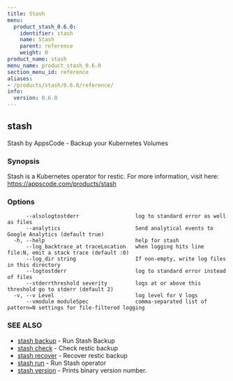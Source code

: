 ```yaml
---
title: Stash
menu:
  product_stash_0.6.0:
    identifier: stash
    name: Stash
    parent: reference
    weight: 0
product_name: stash
menu_name: product_stash_0.6.0
section_menu_id: reference
aliases:
- /products/stash/0.6.0/reference/
info:
  version: 0.6.0
---
```


## stash

Stash by AppsCode - Backup your Kubernetes Volumes

### Synopsis


Stash is a Kubernetes operator for restic. For more information, visit here: https://appscode.com/products/stash

### Options

```
      --alsologtostderr                  log to standard error as well as files
      --analytics                        Send analytical events to Google Analytics (default true)
  -h, --help                             help for stash
      --log_backtrace_at traceLocation   when logging hits line file:N, emit a stack trace (default :0)
      --log_dir string                   If non-empty, write log files in this directory
      --logtostderr                      log to standard error instead of files
      --stderrthreshold severity         logs at or above this threshold go to stderr (default 2)
  -v, --v Level                          log level for V logs
      --vmodule moduleSpec               comma-separated list of pattern=N settings for file-filtered logging
```

### SEE ALSO
* [stash backup](/products/stash/0.6.0/reference/stash_backup)	 - Run Stash Backup
* [stash check](/products/stash/0.6.0/reference/stash_check)	 - Check restic backup
* [stash recover](/products/stash/0.6.0/reference/stash_recover)	 - Recover restic backup
* [stash run](/products/stash/0.6.0/reference/stash_run)	 - Run Stash operator
* [stash version](/products/stash/0.6.0/reference/stash_version)	 - Prints binary version number.

